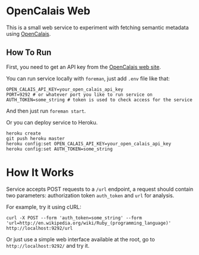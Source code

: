 # OpenCalais Web

This is a small web service to experiment with fetching semantic metadata using [OpenCalais](http://www.opencalais.com/).

## How To Run

First, you need to get an API key from the [OpenCalais web site](http://www.opencalais.com/APIkey).

You can run service locally with `foreman`, just add `.env` file like that:

```{sh}
OPEN_CALAIS_API_KEY=your_open_calais_api_key
PORT=9292 # or whatever port you like to run service on
AUTH_TOKEN=some_string # token is used to check access for the service
```

And then just run `foreman start`.

Or you can deploy service to Heroku.

```{sh}
heroku create
git push heroku master
heroku config:set OPEN_CALAIS_API_KEY=your_open_calais_api_key
heroku config:set AUTH_TOKEN=some_string
```

# How It Works

Service accepts POST requests to a `/url` endpoint, a request should contain two parameters: authorization token `auth_token` and `url` for analysis.

For example, try it using cURL:

```{sh}
curl -X POST --form 'auth_token=some_string' --form 'url=http://en.wikipedia.org/wiki/Ruby_(programming_language)' http://localhost:9292/url
```

Or just use a simple web interface available at the root,
go to `http://localhost:9292/` and try it.
